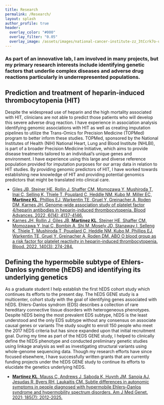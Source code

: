 ```yaml
---
title: Research
permalink: /Research/
layout: splash
author_profile: true
header:
  overlay_color: "#000"
  overlay_filter: "0.05"
  overlay_image: /assets/images/national-cancer-institute-zz_3tCcrk7o-unsplash.jpg
---
```


### As part of an innovative lab, I am involved in many projects, but my primary research interests include identifying genetic factors that underlie complex diseases and adverse drug reactions particularly in underrepresented populations.

## Prediction and treatment of heparin-induced thrombocytopenia (HIT)
Despite the widespread use of heparin and the high mortality associated with HIT, clinicians are not able to predict those patients who will develop this severe adverse drug reaction. I have experience in association analysis identifying genomic associations with HIT as well as creating imputation pipelines to utilize the Trans-Omics for Precision Medicine (TOPMed) program to better inform these studies. TOPMed, sponsored by the National Institutes of Health (NIH) National Heart, Lung and Blood Institute (NHLBI), is part of a broader Precision Medicine Initiative, which aims to provide disease treatments tailored to an individual’s unique genes and environment. I have experience using this large and diverse reference population provided for imputation purposes for our array data in relation to HIT studies. By providing genomic predictors of HIT, I have worked towards establishing new knowledge of HIT and providing potential genomics predictors that might be translated into clinical care.

* [Giles JB, Steiner HE, Rollin J, Shaffer CM, Momozawa Y, Mushiroda T, Inai C, Selling K, Thiele T, Pouplard C, Heddle NM, Kubo M, Miller EC, **Martinez KL**, Phillips EJ, Warkentin TE, Gruel Y, Greinacher A, Roden DM, Karnes JH. Genome-wide association study of platelet factor 4/heparin antibodies in heparin-induced thrombocytopenia. Blood Advances. 2022, 6(14): 4137-4146.]( https://pubmed.ncbi.nlm.nih.gov/35533259/)
* [Karnes JH, Rollin J, Giles JB, **Martinez KL**, Steiner HE, Shaffer CM, Momozawa Y, Inai C, Bombin A, Shi M, Mosely JD, Stanaway I, Selleng K, Thiele T, Mushiroda T, Pouplard C, Heddle NM, Kubo M, Phillips EJ, Warkentin TE, Gruel Y, Greinacher A, Roden DM. ABO O blood group as a risk factor for platelet reactivity in heparin-induced thrombocytopenia. Blood. 2022, 140(3): 274-284.]( https://pubmed.ncbi.nlm.nih.gov/35377938/)


## Defining the hypermobile subtype of Ehlers-Danlos syndrome (hEDS) and identifying its underlying genetics

As a graduate student I help establish the first hEDS cohort study which continues its efforts to the present day. The hEDS GENE study is a multicenter, cohort study with the goal of identifying genes associated with hEDS. Ehlers-Danlos syndrom (EDS) describes a collection of rare hereditary connective tissue disorders with heterogeneous phenotypes. Despite hEDS being the most prevalent EDS subtype, hEDS is the least understood and the only EDS subtype without any consensus on associate causal genes or variants The study sought to enroll 150 people who meet the 2017 hEDS criteria but has since expanded upon that initial recruitment goal. During my time as part of the hEDS GENE study, I helped to clinically define the hEDS phenotype and conducted preliminary genetic studies using linkage analysis as well as investigating structural variants using whole-genome sequencing data. Though my research efforts have since focused elsewhere, I have successfully written grants that are currently funding projects under the hEDS GENE study to continue its efforts to elucidate the genetics underlying hEDS.

* [**Martinez KL**, Mauss C, Andrews J, Saboda K, Huynh JM, Sanoja AJ, Jesudas R, Byers RH, Laukaitis CM. Subtle differences in autonomic symptoms in people diagnosed with hypermobile Ehlers–Danlos syndrome and hypermobility spectrum disorders. Am J Med Genet. 2021; 185(7): 2012-2025.]( https://pubmed.ncbi.nlm.nih.gov/33826221/)
